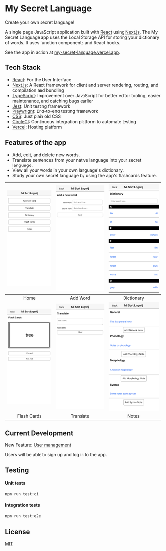 # My Secret Language

Create your own secret language!

A single page JavaScript application built with [React](https://reactjs.org) using [Next.js](https://nextjs.org/). The My Secret Language app uses the Local Storage API for storing your dictionary of words. It uses function components and React hooks.

See the app in action at [my-secret-language.vercel.app](https://my-secret-language.vercel.app/).

## Tech Stack

* [React](https://reactjs.org/): For the User Interface
* [Next.js](https://nextjs.org): A React framework for client and server rendering, routing, and compilation and bundling
* [TypeScript](https://www.typescriptlang.org/): Improvement over JavaScript for better editor tooling, easier maintenance, and catching bugs earlier
* [Jest](https://jestjs.io/): Unit testing framework
* [Playwright](https://playwright.dev/): End-to-end testing framework
* [CSS](https://developer.mozilla.org/en-US/docs/Learn/CSS/First_steps/What_is_CSS): Just plain old CSS
* [CircleCI](https://circleci.com/): Continuous integration platform to automate testing
* [Vercel](https://vercel.com/): Hosting platform

## Features of the app

- Add, edit, and delete new words.
- Translate sentences from your native language into your secret language.
- View all your words in your own language's dictionary.
- Study your own secret language by using the app's flashcards feature.

|    ![App Home](docs/screenshots/home.png)     | ![App Home](docs/screenshots/add-word.png)  | ![App Home](docs/screenshots/dictionary.png) |
| :-------------------------------------------: | :-----------------------------------------: | :------------------------------------------: |
|                     Home                      |                  Add Word                   |                  Dictionary                  |
| ![App Home](docs/screenshots/flash-cards.png) | ![App Home](docs/screenshots/translate.png) |   ![App Home](docs/screenshots/notes.png)    |
|                  Flash Cards                  |                  Translate                  |                    Notes                     |

## Current Development

New Feature: [User management](https://github.com/dmatthew/my-secret-language/pull/13)

Users will be able to sign up and log in to the app.

## Testing

#### Unit tests
```bash
npm run test:ci
```

#### Integration tests
```bash
npm run test:e2e
```

## License

[MIT](/LICENSE)
